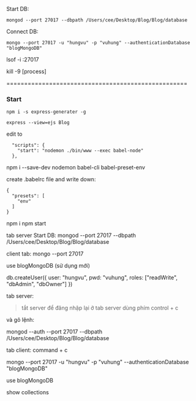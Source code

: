 
Start DB:
```
mongod --port 27017 --dbpath /Users/cee/Desktop/Blog/Blog/database
```
Connect DB:
```
mongo --port 27017 -u "hungvu" -p "vuhung" --authenticationDatabase "blogMongoDB"
```

lsof -i :27017

kill -9 [process]

===================================================

### Start

`npm i -s express-generater -g`

`express --view=ejs Blog`

edit to 
```
  "scripts": {
    "start": "nodemon ./bin/www --exec babel-node"
  },
```

npm i --save-dev nodemon babel-cli babel-preset-env

 create .babelrc file and write down:

```
{
  "presets": [
    "env"
  ]
}

```
npm i
npm start

tab server Start DB:
mongod --port 27017 --dbpath /Users/cee/Desktop/Blog/Blog/database

client tab: 
mongo --port 27017

use blogMongoDB        (sử dụng mới)

db.createUser({
  user: "hungvu",
  pwd: "vuhung",
  roles: ["readWrite", "dbAdmin", "dbOwner"]
})



tab server: 

> tắt server để đăng nhập lại ở tab server dùng phím control + c

và gõ lệnh:

mongod --auth --port 27017 --dbpath /Users/cee/Desktop/Blog/Blog/database

tab client:
command + c

mongo --port 27017 -u "hungvu" -p "vuhung" --authenticationDatabase "blogMongoDB"

use blogMongoDB

show collections
